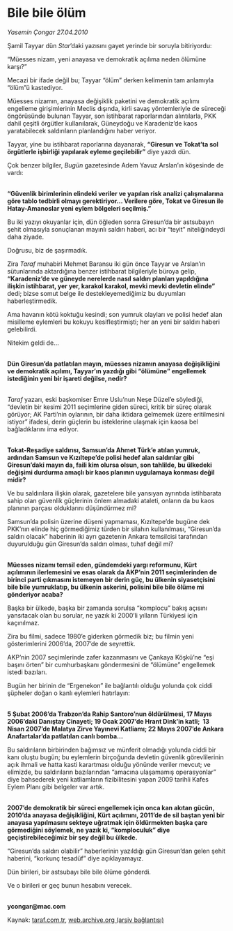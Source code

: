 # Bile bile ölüm

*Yasemin Çongar 27.04.2010*

<div class="yazi"><p>Şamil Tayyar dün <i>Star</i>’daki yazısını gayet yerinde bir soruyla bitiriyordu:</p>
<p>“Müesses nizam, yeni anayasa ve demokratik açılıma neden ölümüne karşı?”</p>
<p>Mecazi bir ifade değil bu; Tayyar “ölüm” derken kelimenin tam anlamıyla “ölüm”ü kastediyor.</p>
<p>Müesses nizamın, anayasa değişiklik paketini ve demokratik açılımı engelleme girişimlerinin Meclis dışında, kirli savaş yöntemleriyle de süreceği öngörüsünde bulunan Tayyar, son istihbarat raporlarından alıntılarla, PKK dahil çeşitli örgütler kullanılarak, Güneydoğu ve Karadeniz’de kaos yaratabilecek saldırıların planlandığını haber veriyor.</p>
<p>Tayyar, yine bu istihbarat raporlarına dayanarak, <b>“Giresun ve Tokat’ta sol örgütlerle işbirliği yapılarak eyleme geçilebilir”</b> diye yazdı dün.</p>
<p>Çok benzer bilgiler, <i>Bugün</i> gazetesinde Adem Yavuz Arslan’ın köşesinde de vardı:</p>
<p><b><br/>“Güvenlik birimlerinin elindeki veriler ve yapılan risk analizi çalışmalarına göre tablo tedbirli olmayı gerektiriyor... Verilere göre, Tokat ve Giresun ile Hatay-Amanoslar yeni eylem bölgeleri seçilmiş.” </b> </p>
<p>Bu iki yazıyı okuyanlar için, dün öğleden sonra Giresun’da bir astsubayın şehit olmasıyla sonuçlanan mayınlı saldırı haberi, acı bir “teyit” niteliğindeydi daha ziyade. </p>
<p>Doğrusu, biz de şaşırmadık. </p>
<p>Zira <i>Taraf</i> muhabiri Mehmet Baransu iki gün önce Tayyar ve Arslan’ın sütunlarında aktardığına benzer istihbarat bilgileriyle büroya gelip, <b>“Karadeniz’de ve güneyde nerelerde nasıl saldırı planları yapıldığına ilişkin istihbarat, yer yer, karakol karakol, mevki mevki devletin elinde”</b> dedi; bizse somut belge ile destekleyemediğimiz bu duyumları haberleştirmedik.</p>
<p>Ama havanın kötü koktuğu kesindi; son yumruk olayları ve polisi hedef alan misilleme eylemleri bu kokuyu kesifleştirmişti; her an yeni bir saldırı haberi gelebilirdi.</p>
<p>Nitekim geldi de...</p>
<p><b><br/>Dün Giresun’da patlatılan mayın, müesses nizamın anayasa değişikliğini ve demokratik açılımı, Tayyar’ın yazdığı gibi “ölümüne” engellemek istediğinin yeni bir işareti değilse, nedir?</b></p>
<p><i><br/>Taraf</i> yazarı, eski başkomiser Emre Uslu’nun Neşe Düzel’e söylediği, “devletin bir kesimi 2011 seçimlerine giden süreci, kritik bir süreç olarak görüyor; AK Parti’nin oylarının, bir daha iktidara gelmemek üzere eritilmesini istiyor” ifadesi, derin güçlerin bu isteklerine ulaşmak için kaosa bel bağladıklarını ima ediyor.</p>
<p><b><br/>Tokat-Reşadiye saldırısı, Samsun’da Ahmet Türk’e atılan yumruk, ardından Samsun ve Kızıltepe’de polisi hedef alan saldırılar gibi Giresun’daki mayın da, faili kim olursa olsun, son tahlilde, bu ülkedeki değişimi durdurma amaçlı bir kaos planının uygulamaya konması değil midir?</b></p>
<p>Ve bu saldırılara ilişkin olarak, gazetelere bile yansıyan ayrıntıda istihbarata sahip olan güvenlik güçlerinin önlem almadaki ataleti, onların da bu kaos planının parçası olduklarını düşündürmez mi?</p>
<p>Samsun’da polisin üzerine düşeni yapmaması, Kızıltepe’de bugüne dek PKK’nın elinde hiç görmediğimiz türden bir silahın kullanılması, “Giresun’da saldırı olacak” haberinin iki ayrı gazetenin Ankara temsilcisi tarafından duyurulduğu gün Giresun’da saldırı olması, tuhaf değil mi?</p>
<p><b><br/>Müesses nizamı temsil eden, gündemdeki yargı reformunu, Kürt açılımının ilerlemesini ve esas olarak da AKP’nin 2011 seçimlerinden de birinci parti çıkmasını istemeyen bir derin güç, bu ülkenin siyasetçisini bile bile yumruklatıp, bu ülkenin askerini, polisini bile bile ölüme mi gönderiyor acaba?</b> </p>
<p>Başka bir ülkede, başka bir zamanda sorulsa “komplocu” bakış açısını yansıtacak olan bu sorular, ne yazık ki 2000’li yılların Türkiyesi için kaçınılmaz.</p>
<p>Zira bu filmi, sadece 1980’e giderken görmedik biz; bu filmin yeni gösterimlerini 2006’da, 2007’de de seyrettik.</p>
<p>AKP’nin 2007 seçimlerinde zafer kazanmasını ve Çankaya Köşkü’ne “eşi başını örten” bir cumhurbaşkanı göndermesini de “ölümüne” engellemek istedi bazıları.</p>
<p>Bugün her birinin de “Ergenekon” ile bağlantılı olduğu yolunda çok ciddi şüpheler doğan o kanlı eylemleri hatırlayın:</p>
<p><b><br/>5 Şubat 2006’da Trabzon’da Rahip Santoro’nun öldürülmesi, 17 Mayıs 2006’daki Danıştay Cinayeti; 19 Ocak 2007’de Hrant Dink’in katli;  13 Nisan 2007’de Malatya Zirve Yayınevi Katliamı; 22 Mayıs 2007’de Ankara Anafartalar’da patlatılan canlı bomba...</b></p>
<p>Bu saldırıların birbirinden bağımsız ve münferit olmadığı yolunda ciddi bir kanı oluştu bugün; bu eylemlerin birçoğunda devletin güvenlik görevlilerinin açık ihmali ve hatta kasti karartması olduğu yönünde veriler mevcut; ve elimizde, bu saldırıların bazılarından “amacına ulaşamamış operasyonlar” diye bahsederek yeni katliamların fizibilitesini yapan 2009 tarihli Kafes Eylem Planı gibi belgeler var artık.</p>
<p><b><br/>2007’de demokratik bir süreci engellemek için onca kan akıtan gücün, 2010’da anayasa değişikliğini, Kürt açılımını, 2011’de de sil baştan yeni bir anayasa yapılmasını sekteye uğratmak için öldürmekten başka çare görmediğini söylemek, ne yazık ki, “komploculuk” diye geçiştirebileceğimiz bir şey değil bu ülkede.</b></p>
<p>“Giresun’da saldırı olabilir” haberlerinin yazıldığı gün Giresun’dan gelen şehit haberini, “korkunç tesadüf” diye açıklayamayız.</p>
<p>Dün birileri, bir astsubayı bile bile ölüme gönderdi. </p>
<p>Ve o birileri er geç bunun hesabını verecek. </p>
<p><b><br/>ycongar@mac.com</b></p></div>

Kaynak: [taraf.com.tr](http://www.taraf.com.tr:80/makale/11053.htm), [web.archive.org (arşiv bağlantısı)](http://web.archive.org/web/20100430090503/http://www.taraf.com.tr:80/makale/11053.htm)
